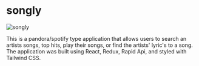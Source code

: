 # songly
![songly](https://user-images.githubusercontent.com/59320790/213929951-94885c35-7230-49a8-bef6-74662a1a8cbb.gif)

This is a pandora/spotify type application that allows users to search an artists songs, top hits, play their songs, or find the artists' lyric's to a song. The application was built using React, Redux, Rapid Api, and styled with Tailwind CSS. 
